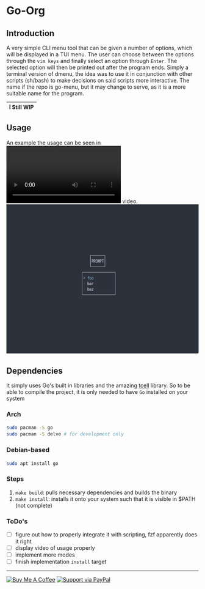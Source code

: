 # Go-Org
## Introduction
A very simple CLI menu tool that can be given a number of options, which will be displayed in a TUI menu. The
user can choose between the options through the `vim keys` and finally select an option through `Enter`. The selected option will then
be printed out after the program ends. Simply a terminal version of dmenu, the idea was to use it in conjunction with other scripts (sh/bash) to
make decisions on said scripts more interactive. The name if the repo is go-menu, but it may change to serve, as it is a more suitable name for the
program.

| :grey_exclamation: Still WIP |
|--------------------------------|

## Usage
An example the usage can be seen in ![this](./.assets/example.mp4) video.
![example](./.assets/snap.png)

## Dependencies
It simply uses Go's built in libraries and the amazing [tcell](https://github.com/gdamore/tcell) library. So to be able to compile the project, it is only needed to have `Go` installed on your system
### Arch
```sh
sudo pacman -S go
sudo pacman -S delve # for development only
```

### Debian-based
```sh
sudo apt install go
```

### Steps
1. `make build`: pulls necessary dependencies and builds the binary
2. `make install`: installs it onto your system such that it is visible in $PATH (not complete)

### ToDo's
- [ ] figure out how to properly integrate it with scripting, fzf apparently does it right
- [ ] display video of usage properly
- [ ] implement more modes
- [ ] finish implementation `install` target

---
<a href="https://www.buymeacoffee.com/danielduclos" target="_blank"><img src="https://cdn.buymeacoffee.com/buttons/lato-green.png" alt="Buy Me A Coffee" style="height: 40px !important;" ></a>
<a href="https://www.paypal.com/donate/?hosted_button_id=NHPMH2UR93APC"> <img alt="Support via PayPal" style="height: 40px !important;" src="https://cdn.rawgit.com/twolfson/paypal-github-button/1.0.0/dist/button.svg"/> </a>
